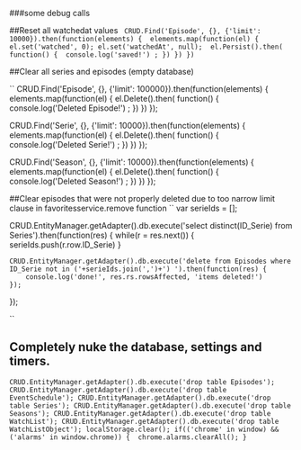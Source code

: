 ###some debug calls

##Reset all watchedat values
`` 
CRUD.Find('Episode', {}, {'limit': 10000}).then(function(elements) { 
	elements.map(function(el) { 
		el.set('watched', 0);
	    el.set('watchedAt', null); 
	    el.Persist().then(
	    	function() { 
	    		console.log('saved!') ;
	    })
	})
})
`` 

##Clear all series and episodes (empty database)

``
CRUD.Find('Episode', {}, {'limit': 100000}).then(function(elements) { 
	elements.map(function(el) { 
		el.Delete().then(
	    	function() { 
	    		console.log('Deleted Episode!') ;
	    })
	})
});

CRUD.Find('Serie', {}, {'limit': 10000}).then(function(elements) { 
	elements.map(function(el) { 
		el.Delete().then(
	    	function() { 
	    		console.log('Deleted Serie!') ;
	    })
	})
});

CRUD.Find('Season', {}, {'limit': 10000}).then(function(elements) { 
	elements.map(function(el) { 
		el.Delete().then(
	    	function() { 
	    		console.log('Deleted Season!') ;
	    })
	})
});

##Clear episodes that were not properly deleted due to too narrow limit clause in favoritesservice.remove function
``
var serieIds = []; 

CRUD.EntityManager.getAdapter().db.execute('select distinct(ID_Serie) from Series').then(function(res) {
	while(r = res.next()) { 
		serieIds.push(r.row.ID_Serie) 
	} 

	CRUD.EntityManager.getAdapter().db.execute('delete from Episodes where ID_Serie not in ('+serieIds.join(',')+') ').then(function(res) {
		console.log('done!', res.rs.rowsAffected, 'items deleted!') 
	}); 

});

`` 

## Completely nuke the database, settings and timers.

``
CRUD.EntityManager.getAdapter().db.execute('drop table Episodes');
CRUD.EntityManager.getAdapter().db.execute('drop table EventSchedule');
CRUD.EntityManager.getAdapter().db.execute('drop table Series');
CRUD.EntityManager.getAdapter().db.execute('drop table Seasons');
CRUD.EntityManager.getAdapter().db.execute('drop table WatchList');
CRUD.EntityManager.getAdapter().db.execute('drop table WatchListObject');
localStorage.clear();
if(('chrome' in window) && ('alarms' in window.chrome)) { 
	chrome.alarms.clearAll();
}
``